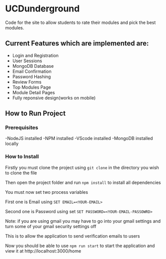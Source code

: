 # UCDunderground
Code for the site to allow students to rate their modules and pick the best modules.

## Current Features which are implemented are:

- Login and Registration
- User  Sessions
- MongoDB Database
- Email Confirmation
- Password Hashing
- Review Forms
- Top Modules Page
- Module Detail Pages
- Fully reponsive design(works on mobile)

## How to Run Project

### Prerequisites

-NodeJS installed
-NPM installed
-VScode installed
-MongoDB installed locally

### How to Install

Firstly you must clone the project using `git clone` in the directory you wish to clone the file

Then open the project folder and run `npm install` to install all dependencies

You must now set two process variables

First one is Email using `SET EMAIL=<YOUR-EMAIL>`

Second one is Password using set `SET PASSWORD=<YOUR-EMAIL-PASSOWRD>`

Note: if you are using gmail you may have to go into your gmail settings and turn some of your gmail security settings off

This is to allow the application to send verification emails to users

Now you should be able to use `npm run start` to start the application and view it at http://localhost:3000/home

